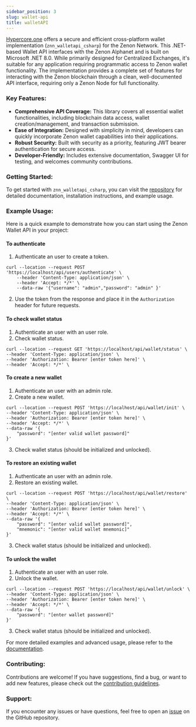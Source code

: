 ```yaml
---
sidebar_position: 3
slug: wallet-api
title: walletAPI
---
```


[Hypercore.one](https://hypercore.one) offers a secure and efficient cross-platform wallet implementation (`znn_walletapi_csharp`) for the Zenon Network. This .NET-based Wallet API interfaces with the Zenon Alphanet and is built on Microsoft .NET 8.0. While primarily designed for Centralized Exchanges, it's suitable for any application requiring programmatic access to Zenon wallet functionality. The implementation provides a complete set of features for interacting with the Zenon blockchain through a clean, well-documented API interface, requiring only a Zenon Node for full functionality.

### Key Features:
- **Comprehensive API Coverage:** This library covers all essential wallet functionalities, including blockchain data access, wallet creation/management, and transaction submission.
- **Ease of Integration:** Designed with simplicity in mind, developers can quickly incorporate Zenon wallet capabilities into their applications.
- **Robust Security:** Built with security as a priority, featuring JWT bearer authentication for secure access.
- **Developer-Friendly:** Includes extensive documentation, Swagger UI for testing, and welcomes community contributions.

### Getting Started:
To get started with `znn_walletapi_csharp`, you can visit the [repository](https://github.com/hypercore-one/znn_walletapi_csharp) for detailed documentation, installation instructions, and example usage.

### Example Usage:
Here is a quick example to demonstrate how you can start using the Zenon Wallet API in your project:

#### To authenticate

1. Authenticate an user to create a token.

``` shell
curl --location --request POST 'https://localhost/api/users/authenticate' \ 
	--header 'Content-Type: application/json' \ 
	--header 'Accept: */*' \ 
	--data-raw '{"username": "admin","password": "admin" }'
```

2. Use the token from the response and place it in the `Authorization` header for future requests.


#### To check wallet status

1. Authenticate an user with an user role.
2. Check wallet status.

``` shell
curl --location --request GET 'https://localhost/api/wallet/status' \
--header 'Content-Type: application/json' \
--header 'Authorization: Bearer [enter token here]' \
--header 'Accept: */*' \
```


#### To create a new wallet

1. Authenticate an user with an admin role.
2. Create a new wallet.

``` shell
curl --location --request POST 'https://localhost/api/wallet/init' \
--header 'Content-Type: application/json' \
--header 'Authorization: Bearer [enter token here]' \
--header 'Accept: */*' \
--data-raw '{
    "password": "[enter valid wallet password]"
}'
```

3. Check wallet status (should be initialized and unlocked).


#### To restore an existing wallet

1. Authenticate an user with an admin role.
2. Restore an existing wallet.

``` shell
curl --location --request POST 'https://localhost/api/wallet/restore' \
--header 'Content-Type: application/json' \
--header 'Authorization: Bearer [enter token here]' \
--header 'Accept: */*' \
--data-raw '{
    "password": "[enter valid wallet password]",
    "mnemonic": "[enter valid wallet mnemonic]"
}'
```

3. Check wallet status (should be initialized and unlocked).


#### To unlock the wallet

1. Authenticate an user with an user role.
2. Unlock the wallet.

``` shell
curl --location --request POST 'https://localhost/api/wallet/unlock' \
--header 'Content-Type: application/json' \
--header 'Authorization: Bearer [enter token here]' \
--header 'Accept: */*' \
--data-raw '{
    "password": "[enter wallet password]"
}'
```

3. Check wallet status (should be initialized and unlocked).


For more detailed examples and advanced usage, please refer to the [documentation](https://github.com/hypercore-one/znn_walletapi_csharp).

### Contributing:
Contributions are welcome! If you have suggestions, find a bug, or want to add new features, please check out the [contribution guidelines](https://github.com/hypercore-one/znn_walletapi_csharp/blob/main/CONTRIBUTING.md).

### Support:
If you encounter any issues or have questions, feel free to open an [issue](https://github.com/hypercore-one/znn_walletapi_csharp/issues) on the GitHub repository.
